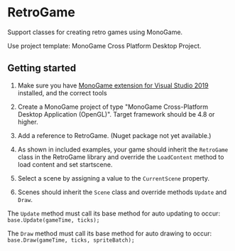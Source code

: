 # RetroGame
Support classes for creating retro games using MonoGame.

Use project template: MonoGame Cross Platform Desktop Project.

## Getting started
1. Make sure you have [MonoGame extension for Visual Studio 2019](https://docs.monogame.net/articles/getting_started/1_setting_up_your_development_environment_windows.html) installed, and the correct tools

2. Create a MonoGame project of type "MonoGame Cross-Platform Desktop Application (OpenGL)". Target framework should be 4.8 or higher.

3. Add a reference to RetroGame. (Nuget package not yet available.)

4. As shown in included examples, your game should inherit the `RetroGame` class in the RetroGame library and override the `LoadContent` method to load content and set startscene.

5. Select a scene by assigning a value to the `CurrentScene` property.

6. Scenes should inherit the `Scene` class and override methods `Update` and `Draw`.

The `Update` method must call its base method for auto updating to occur: `base.Update(gameTime, ticks);`

The `Draw` method must call its base method for auto drawing to occur: `base.Draw(gameTime, ticks, spriteBatch);`
